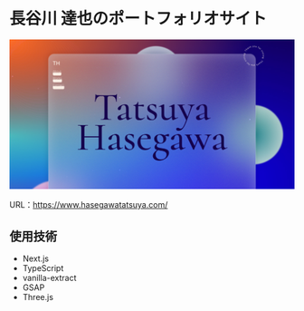 # 長谷川 達也のポートフォリオサイト

<a href="https://www.hasegawatatsuya.com/" target="_blank">
  <img src="https://raw.githubusercontent.com/thasegawadesign/hasegawatatsuya.com/refs/heads/main/src/app/opengraph-image.jpg" alt="ポートフォリオサイトを見る">
</a>

URL：https://www.hasegawatatsuya.com/

## 使用技術

- Next.js
- TypeScript
- vanilla-extract
- GSAP
- Three.js

